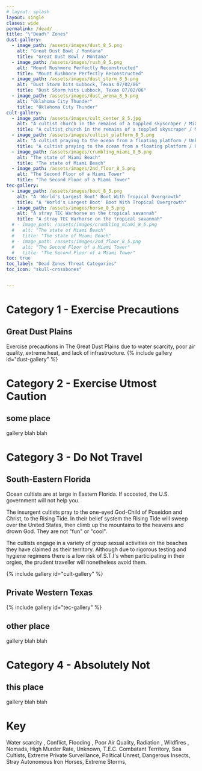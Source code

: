 ```yaml
---
# layout: splash
layout: single
clases: wide
permalink: /dead/
title: "\"Dead\" Zones"
dust-gallery:
  - image_path: /assets/images/dust_8_5.png
    alt: "Great Dust Bowl / Montana"
    title: "Great Dust Bowl / Montana"
  - image_path: /assets/images/rush_8_5.png
    alt: "Mount Rushmore Perfectly Reconstructed"
    title: "Mount Rushmore Perfectly Reconstructed"
  - image_path: /assets/images/dust_storm_8_5.png
    alt: "Dust Storm hits Lubbock, Texas 07/02/86"
    title: "Dust Storm hits Lubbock, Texas 07/02/86"
  - image_path: /assets/images/dust_arena_8_5.png
    alt: "Oklahoma City Thunder"
    title: "Oklahoma City Thunder"
cult-gallery:
  - image_path: /assets/images/cult_center_8_5.jpg
    alt: "A cultist church in the remains of a toppled skyscraper / Miami"
    title: "A cultist church in the remains of a toppled skyscraper / Miami"
  - image_path: /assets/images/cultist_platform_8_5.png
    alt: "A cultist praying to the ocean from a floating platform / Unknown"
    title: "A cultist praying to the ocean from a floating platform / Unknown"
  - image_path: /assets/images/crumbling_miami_8_5.png
    alt: "The state of Miami Beach"
    title: "The state of Miami Beach"
  - image_path: /assets/images/2nd_floor_8_5.png
    alt: "The Second Floor of a Miami Tower"
    title: "The Second Floor of a Miami Tower"
tec-gallery:
  - image_path: /assets/images/boot_8_5.png
    alt: "A 'World's Largest Boot' Boot With Tropical Overgrowth"
    title: "A 'World's Largest Boot' Boot With Tropical Overgrowth"
  - image_path: /assets/images/horse_8_5.png
    alt: "A stray TEC Warhorse on the tropical savannah"
    title: "A stray TEC Warhorse on the tropical savannah"
  # - image_path: /assets/images/crumbling_miami_8_5.png
  #   alt: "The state of Miami Beach"
  #   title: "The state of Miami Beach"
  # - image_path: /assets/images/2nd_floor_8_5.png
  #   alt: "The Second Floor of a Miami Tower"
  #   title: "The Second Floor of a Miami Tower"
toc: true
toc_label: "Dead Zones Threat Categories"
toc_icon: "skull-crossbones"  


---
```


# Category 1 - Exercise Precautions
## Great Dust Plains <i class="fas fa-tint-slash"></i> <i class="fas fa-smog"></i> <i class="fas fa-temperature-high"></i> <i class="fas fa-phone-slash"></i>
Exercise precautions in The Great Dust Plains due to water scarcity, poor air quality, extreme heat, and lack of infrastructure.
{% include gallery id="dust-gallery" %}

# Category 2 - Exercise Utmost Caution

## some place
gallery
blah blah

# Category 3 - Do Not Travel


## South-Eastern Florida <i class="fas fa-pray"></i> <i class="fas fa-cloud-showers-heavy"></i> <i class="fas fa-water"></i> 


Ocean cultists are at large in Eastern Florida. If accosted, the U.S. government will not help you.

The insurgent cultists pray to the one-eyed God-Child of Poseidon and Christ, to the Rising Tide. In their belief system the Rising Tide will sweep over the United States, then climb up the mountains to the heavens and drown God. They are not "fun" or "cool".

The cultists engage in a variety of group sexual activities on the beaches they have claimed as their territory. Although due to rigorous testing and hygiene regimens there is a low risk of S.T.I's when participating in their orgies, the prudent traveller will nonetheless avoid them.

{% include gallery id="cult-gallery" %}

## Private Western Texas <i class="fas fa-hat-cowboy"></i> <i class="fas fa-bomb"></i> <i class="fas fa-horse"></i> <i class="fas fa-spider"></i> <i class="fas fa-cloud-showers-heavy"></i>

{% include gallery id="tec-gallery" %}


## other place

gallery
blah blah


# Category 4 - Absolutely Not

## this place

gallery
blah blah


# Key
<i class="fas fa-tint-slash"></i> Water scarcity , 
<i class="fas fa-bomb"></i> Conflict, 
<i class="fas fa-water"></i> Flooding , 
<i class="fas fa-smog"></i> Poor Air Quality, 
<i class="fas fa-radiation-alt"></i> Radiation , 
<i class="fas fa-fire"></i> Wildfires , 
<i class="fas fa-campground"></i> Nomads, 
<i class="fas fa-skull-crossbones"></i> High Murder Rate, 
<i class="fas fa-low-vision"></i> Unknown, 
<i class="fas fa-hat-cowboy"></i> T.E.C. Combatant Territory, 
<i class="fas fa-pray"></i> Sea Cultists, 
<i class="fas fa-eye"></i> Extreme Private Surveillance, 
<i class="fas fa-dumpster-fire"></i> Political Unrest, 
<i class="fas fa-spider"></i> Dangerous Insects, 
<i class="fas fa-horse"></i> Stray Autonomous Iron Horses, 
<i class="fas fa-cloud-showers-heavy"></i> Extreme Storms, 